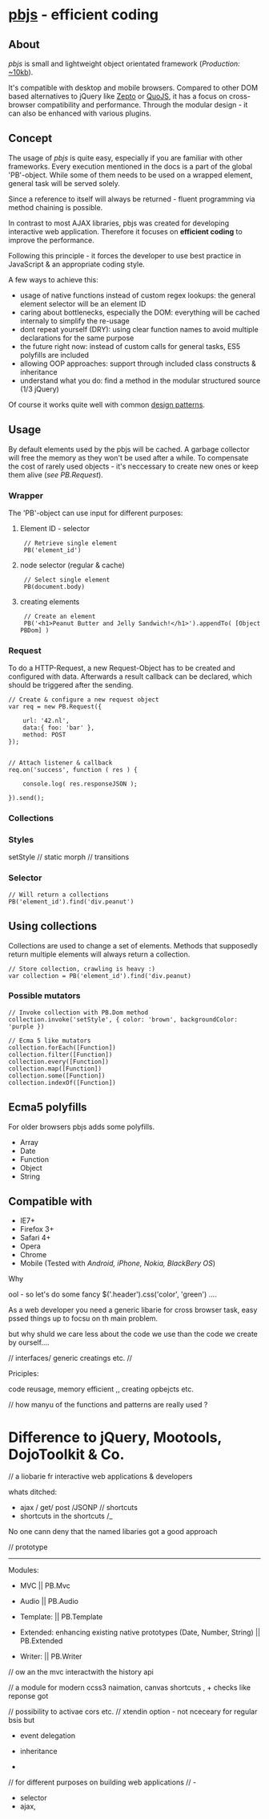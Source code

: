 [pbjs](http://pluxbox.nl/products/pbjs) - efficient coding
==========================================================


About
-----

*pbjs* is small and lightweight object orientated framework (*Production:* [~10kb](http://link)).

It's compatible with desktop and mobile browsers. Compared to other DOM based alternatives to jQuery like [Zepto](http://zeptojs.com/) or [QuoJS](http://quojs.tapquo.com/), it has a focus on cross-browser compatibility and performance. Through the modular design - it can also be enhanced with various plugins.



Concept
-------

The usage of *pbjs* is quite easy, especially if you are familiar with other frameworks. Every execution mentioned in the docs is a part of the global 'PB'-object. While some of them needs to be used on a wrapped element, general task will be served solely.

Since a reference to itself will always be returned - fluent programming via method chaining is possible.

In contrast to most AJAX libraries, pbjs was created for developing interactive web application.
Therefore it focuses on **efficient coding** to improve the performance.

Following this principle - it forces the developer to use best practice in JavaScript & an appropriate coding style.

A few ways to achieve this:

- usage of native functions instead of custom regex lookups: the general element selector will be an element ID
- caring about bottlenecks, especially the DOM: everything will be cached internaly to simplify the re-usage
- dont repeat yourself (DRY): using clear function names to avoid multiple declarations for the same purpose
- the future right now: instead of custom calls for general tasks, ES5 polyfills are included
- allowing OOP approaches: support through included class constructs & inheritance
- understand what you do: find a method in the modular structured source (1/3 jQuery)

Of course it works quite well with common [design patterns](http://addyosmani.com/resources/essentialjsdesignpatterns/book/).



Usage
-----

By default elements used by the pbjs will be cached. A garbage collector will free the memory as they won't be used after a while. To compensate the cost of rarely used objects - it's neccessary to create new ones or keep them alive (*see PB.Request*).


### Wrapper

The 'PB'-object can use input for different purposes:

1. Element ID - selector 

        // Retrieve single element    
        PB('element_id')

2. node selector (regular & cache)
        
        // Select single element
        PB(document.body)

3. creating elements

        // Create an element     
        PB('<h1>Peanut Butter and Jelly Sandwich!</h1>').appendTo( [Object PBDom] )


### Request

To do a HTTP-Request, a new Request-Object has to be created and configured with data.
Afterwards a result callback can be declared, which should be triggered after the sending.

    // Create & configure a new request object
    var req = new PB.Request({
    
        url: '42.nl',
        data:{ foo: 'bar' },
        method: POST        
    });
        
        
    // Attach listener & callback
    req.on('success', function ( res ) {
        
        console.log( res.responseJSON );
        
    }).send();
    

### Collections



### Styles

setStyle // static
morph // transitions

    
    

### Selector

	// Will return a collections
	PB('element_id').find('div.peanut')

## Using collections

Collections are used to change a set of elements. Methods that supposedly return multiple elements will always return a collection. 

	// Store collection, crawling is heavy :)
	var collection = PB('element_id').find('div.peanut)
	
### Possible mutators

	// Invoke collection with PB.Dom method
	collection.invoke('setStyle', { color: 'brown', backgroundColor: 'purple })
	
	// Ecma 5 like mutators
	collection.forEach([Function])
	collection.filter([Function])
	collection.every([Function])
	collection.map([Function])
	collection.some([Function])
	collection.indexOf([Function])

## Ecma5 polyfills

For older browsers pbjs adds some polyfills.

* Array
* Date
* Function
* Object
* String


## Compatible with

- IE7+
- Firefox 3+
- Safari 4+
- Opera
- Chrome
- Mobile (Tested with *Android, iPhone, Nokia, BlackBery OS*)










































Why

ool - so let's do some fancy $('.header').css('color', 'green') ....


As a web developer you need a generic libarie for cross browser task, easy pssed things up to focsu on th main problem.

but why shuld we care less about the code we use than the code we create by ourself....





// interfaces/ generic creatings etc. // 


Priciples: 

code reusage, memory efficient ,, creating opbejcts etc.


// how manyu of the functions and patterns are really used ?

# Difference to jQuery, Mootools, DojoToolkit & Co.



// a liobarie fr interactive web applications & developers



whats ditched:

- ajax / get/ post /JSONP // shortcuts
- shortcuts in the shortcuts /_



No one cann deny that the named libaries got a good approach 


// prototype



---------------------------------





Modules:

- MVC																			|| PB.Mvc

- Audio																			|| PB.Audio

- Template: 																	|| PB.Template

- Extended: enhancing existing native prototypes (Date, Number, String) 		|| PB.Extended

- Writer:																		|| PB.Writer


// ow an the mvc interactwith the history api



// a module for modern ccss3 naimation, canvas shortcuts , + checks like reponse got

// possibility to activae cors etc. // xtendin option - not nceceary for regular bsis but



- event delegation

- inheritance

-

// for different purposes on building web applications
// -



- selector
- ajax, 




